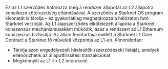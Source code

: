 Ez az L1 szerződés határozza meg a rendszer állapotát az L2 állapotra vonatkozó kötelezettség eltárolásával. A szerződés a Starknet OS program kivonatát is tárolja – ez gyakorlatilag meghatározza a hálózaton futó Starknet verzióját. Az L1 alapszerződés elkötelezett állapota a Starknet konszenzus mechanizmusaként működik, azaz a rendszert az L1 Ethereum konszenzus biztosítja. Az állam fenntartása mellett a Starknet L1 Core Contract a Starknet fő műveleti központja az L1-en. Kimondottan:

* Tárolja azon engedélyezett hitelesítők (szerződések) listáját, amelyek ellenőrizhetik az állapotfrissítési tranzakciókat
* Megkönnyíti az L1 ↔ L2 interakciót
